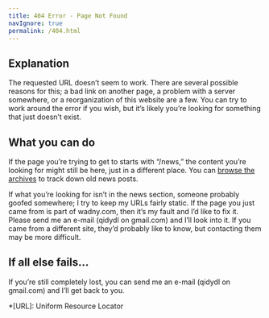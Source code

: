 ```yaml
---
title: 404 Error - Page Not Found
navIgnore: true
permalink: /404.html
---
```

## Explanation
The requested URL doesn’t seem to work. There are several possible reasons for this; a bad link on another page, a problem with a server somewhere, or a reorganization of this website are a few. You can try to work around the error if you wish, but it’s likely you’re looking for something that just doesn’t exist.

## What you can do
If the page you’re trying to get to starts with “/news,” the content you’re looking for might still be here, just in a different place. You can <a href="{% link news/during.html %}">browse the archives</a> to track down old news posts.

If what you’re looking for isn’t in the news section, someone probably goofed somewhere; I try to keep my URLs fairly static. If the page you just came from is part of wadny.com, then it’s my fault and I’d like to fix it. Please send me an e-mail (qidydl on gmail.com) and I’ll look into it. If you came from a different site, they’d probably like to know, but contacting them may be more difficult.

## If all else fails…
If you’re still completely lost, you can send me an e-mail (qidydl on gmail.com) and I’ll get back to you.

*[URL]: Uniform Resource Locator